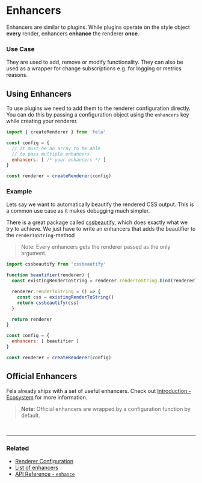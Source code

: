 # Enhancers

Enhancers are similar to plugins. While plugins operate on the style object **every** render, enhancers **enhance** the renderer **once**.

### Use Case
They are used to add, remove or modify functionality. They can also be used as a wrapper for change subscriptions e.g. for logging or metrics reasons.

## Using Enhancers
To use plugins we need to add them to the renderer configuration directly. You can do this by passing a configuration object using the `enhancers` key while creating your renderer.

```javascript
import { createRenderer } from 'fela'

const config = {
  // It must be an array to be able
  // to pass multiple enhancers
  enhancers: [ /* your enhancers */ ]
}

const renderer = createRenderer(config)
```

### Example
Lets say we want to automatically beautify the rendered CSS output. This is a common use case as it makes debugging much simpler.

There is a great package called [cssbeautify](https://github.com/senchalabs/cssbeautify), which does exactly what we try to achieve. We just have to write an enhancers that adds the beautifier to the `renderToString`-method

> Note: Every enhancers gets the renderer passed as the only argument.

```javascript
import cssbeautify from 'cssbeautify'

function beautifier(renderer) {
  const existingRenderToString = renderer.renderToString.bind(renderer)

  renderer.renderToString = () => {
    const css = existingRenderToString()
    return cssbeautify(css)
  }

  return renderer
}

const config = {
  enhancers: [ beautifier ]
}

const renderer = createRenderer(config)
```

## Official Enhancers
Fela already ships with a set of useful enhancers. Check out [Introduction - Ecosystem](../introduction/Ecosystem.md#enhancers) for more information.<br>
> **Note**: Official enhancers are wrapped by a configuration function by default.

<br>

---

### Related
* [Renderer Configuration](RendererConfiguration.md)
* [List of enhancers](../introduction/Ecosystem.md#enhancers)
* [API Reference - `enhance`](../api/fela/enhance.md)
